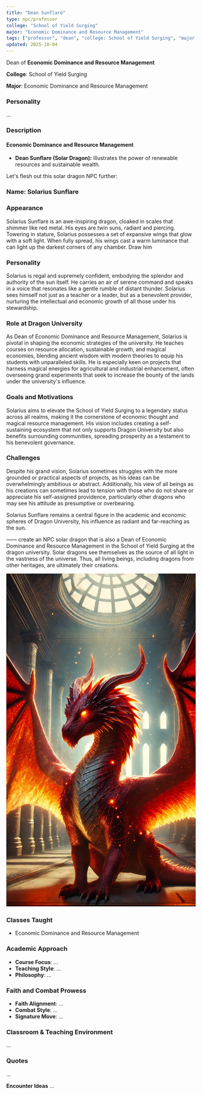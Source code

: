 ```yaml
---
title: "Dean Sunflare"
type: npc/professor
college: "School of Yield Surging"
major: "Economic Dominance and Resource Management"
tags: ["professor", "dean", "college: School of Yield Surging", "major: Economic Dominance and Resource Management"]
updated: 2025-10-04
---
```


Dean of **Economic Dominance and Resource Management**

**College**: School of Yield Surging

**Major**: Economic Dominance and Resource Management

### Personality
...

### Description
#### Economic Dominance and Resource Management

- **Dean Sunflare (Solar Dragon):** Illustrates the power of renewable resources and sustainable wealth.

Let's flesh out this solar dragon NPC further:

### Name: Solarius Sunflare

### Appearance
Solarius Sunflare is an awe-inspiring dragon, cloaked in scales that shimmer like red metal. His eyes are twin suns, radiant and piercing. Towering in stature, Solarius possesses a set of expansive wings that glow with a soft light. When fully spread, his wings cast a warm luminance that can light up the darkest corners of any chamber. Draw him

### Personality
Solarius is regal and supremely confident, embodying the splendor and authority of the sun itself. He carries an air of serene command and speaks in a voice that resonates like a gentle rumble of distant thunder. Solarius sees himself not just as a teacher or a leader, but as a benevolent provider, nurturing the intellectual and economic growth of all those under his stewardship.

### Role at Dragon University
As Dean of Economic Dominance and Resource Management, Solarius is pivotal in shaping the economic strategies of the university. He teaches courses on resource allocation, sustainable growth, and magical economies, blending ancient wisdom with modern theories to equip his students with unparalleled skills. He is especially keen on projects that harness magical energies for agricultural and industrial enhancement, often overseeing grand experiments that seek to increase the bounty of the lands under the university's influence.

### Goals and Motivations
Solarius aims to elevate the School of Yield Surging to a legendary status across all realms, making it the cornerstone of economic thought and magical resource management. His vision includes creating a self-sustaining ecosystem that not only supports Dragon University but also benefits surrounding communities, spreading prosperity as a testament to his benevolent governance.

### Challenges
Despite his grand vision, Solarius sometimes struggles with the more grounded or practical aspects of projects, as his ideas can be overwhelmingly ambitious or abstract. Additionally, his view of all beings as his creations can sometimes lead to tension with those who do not share or appreciate his self-assigned providence, particularly other dragons who may see his attitude as presumptive or overbearing.

Solarius Sunflare remains a central figure in the academic and economic spheres of Dragon University, his influence as radiant and far-reaching as the sun.

——
create an NPC solar dragon that is also a Dean of Economic Dominance and Resource Management in the School of Yield Surging  at the dragon university. Solar dragons see themselves as the source of all light in the vastness of the universe. Thus, all living beings, including dragons from other heritages, are ultimately their creations.

![1F859F46-BC50-4D91-AA68-EAF8B55970FE](assets/images/1F859F46-BC50-4D91-AA68-EAF8B55970FE.webp)

### Classes Taught
- Economic Dominance and Resource Management

### Academic Approach
- **Course Focus**: ...
- **Teaching Style**: ...
- **Philosophy**: ...

### Faith and Combat Prowess
- **Faith Alignment**: ...
- **Combat Style**: ...
- **Signature Move**: ...

### Classroom & Teaching Environment
...

### Quotes
...

**Encounter Ideas**
...
